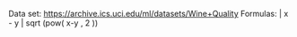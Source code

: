 Data set:
  https://archive.ics.uci.edu/ml/datasets/Wine+Quality 
Formulas:
  | x - y |
  sqrt (pow( x-y , 2 ))
